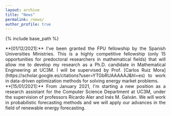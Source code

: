 ```yaml
---
layout: archive
title: "News"
permalink: /news/
author_profile: true
---
```


{% include base_path %}


<div style="text-align: justify"> **[01/12/2021]:** I've been granted the FPU fellowship by the Spanish Universities Ministries. This is a highly competitive fellowship (only 15 opportunities for predoctoral researchers in mathematical fields) that will allow me to develop my research as a Ph.D. candidate in Mathematical Engineering at UC3M. I will be supervised by Prof. [Carlos Ruiz Mora](https://scholar.google.es/citations?user=YTGbRUAAAAAJ&hl=es) to work in data-driven optimization methods for solving energy market problems. </div>

<div style="text-align: justify"> **[15/01/2021]:** From January 2021, I'm starting a new position as a research assistant for the Computer Science Department at UC3M, under the supervision of professors Ricardo Aler and Inés M. Galván. We will work in probabilistic forecasting methods and we will apply our advances in the field of renewable energy forecasting. </div>






